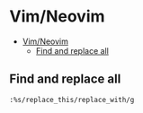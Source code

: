 # Vim/Neovim
<!--ts-->
* [Vim/Neovim](vim.md#vimneovim)
   * [Find and replace all](vim.md#find-and-replace-all)

<!-- Added by: runner, at: Fri Jul 30 07:26:36 UTC 2021 -->

<!--te-->

## Find and replace all
```vim
:%s/replace_this/replace_with/g
```
